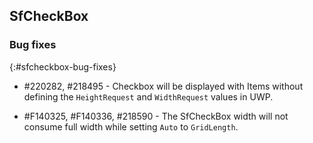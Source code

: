 ## SfCheckBox

### Bug fixes
{:#sfcheckbox-bug-fixes}

* \#220282, \#218495 - Checkbox will be displayed with Items without defining the `HeightRequest` and `WidthRequest` values in UWP.

* \#F140325, \#F140336, \#218590 - The SfCheckBox width will not consume full width while setting `Auto` to `GridLength`. 